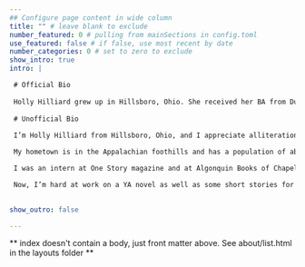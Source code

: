 ```yaml
---
## Configure page content in wide column
title: "" # leave blank to exclude
number_featured: 0 # pulling from mainSections in config.toml
use_featured: false # if false, use most recent by date
number_categories: 0 # set to zero to exclude
show_intro: true
intro: |

 # Official Bio 
  
 Holly Hilliard grew up in Hillsboro, Ohio. She received her BA from Duke University and her MFA in Creative Writing from North Carolina State University, where she was the winner of the 2018 James Hurst Prize for Fiction. She now lives with her husband and two cats in Pittsburgh, PA, where she teaches creative writing.
  
 # Unofficial Bio
  
 I’m Holly Hilliard from Hillsboro, Ohio, and I appreciate alliteration.

 My hometown is in the Appalachian foothills and has a population of about 6,000 people. My school got a week off every year for the county fair, plus a day off for the first day of deer hunting season. I preferred choir, concert band, and reading books about dragons. I attended Duke University and surprised everyone by choosing to camp out in K-Ville for basketball tickets pretty much every spring.

 I was an intern at One Story magazine and at Algonquin Books of Chapel Hill before working as an assistant at a literary agency in NYC. I left publishing to work in legal operations, but my dream of being a writer could not be quashed (legal joke!). In 2019, I graduated with an MFA in Creative Writing from North Carolina State University, where I completed a short story collection and taught fiction workshops for undergrads. I moved to Madison, Wisconsin and fell in love with birds, prairies, and ice skating. In 2023 my husband and I moved to Pittsburgh, PA.

 Now, I’m hard at work on a YA novel as well as some short stories for adults. When I’m not writing, I’m birding! I have many favorite birds, but today it’s the sandhill crane. Did you know the oldest confirmed sandhill crane fossil was found in Florida and is estimated to be 2.5 million years old?

  
show_outro: false

---
```


** index doesn't contain a body, just front matter above.
See about/list.html in the layouts folder **